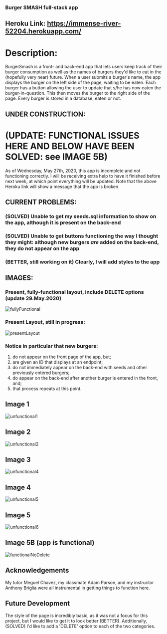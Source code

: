 ### Burger SMASH full-stack app

## Heroku Link: https://immense-river-52204.herokuapp.com/

# Description: 
BurgerSmash is a front- and back-end app that lets users keep track of their burger consumption as well as the names of burgers they'd like to eat in the (hopefully very near) future. When a user submits a burger's name, the app displays the burger on the left side of the page, waiting to be eaten. Each burger has a button allowing the user to update that s/he has now eaten the burger-in-question. This then moves the burger to the right side of the page. Every burger is stored in a database, eaten or not. 

## UNDER CONSTRUCTION: 

# (UPDATE: FUNCTIONAL ISSUES HERE AND BELOW HAVE BEEN SOLVED: see IMAGE 5B)

As of Wednesday, May 27th, 2020, this app is incomplete and not functioning correctly. I will be receiving extra help to have it finished before next week, at which point everything will be updated. Note that the above Heroku link will show a message that the app is broken. 

## CURRENT PROBLEMS:

### (SOLVED) Unable to get my seeds.sql information to show on the app, although it is present on the back-end
### (SOLVED) Unable to get buttons functioning the way I thought they might: although new burgers *are* added on the back-end, they do not appear on the app
### (BETTER, still working on it) Clearly, I will add styles to the app

## IMAGES:

### Present, fully-functional layout, include DELETE options (update 29.May.2020)

![fullyFunctional](https://user-images.githubusercontent.com/59940368/83311286-c0ef3280-a1dc-11ea-8e8f-4e89c233ca1b.png)

### Present Layout, still in progress:
![presentLayout](https://user-images.githubusercontent.com/59940368/83170892-40004000-a0e3-11ea-8eb1-5e45a4e9f441.png)

### Notice in particular that new burgers:
1. do not appear on the front page of the app, but;
2. are given an ID that displays at an endpoint;
3. do not immediately appear on the back-end with seeds and other previously entered burgers;
4. do appear on the back-end after another burger is entered in the front, and;
5. that process repeats at this point.
## Image 1
![unfunctional1](https://user-images.githubusercontent.com/59940368/83140636-6068d400-a0bc-11ea-8df6-f44115a6926d.png)
## Image 2
![unfunctional2](https://user-images.githubusercontent.com/59940368/83140660-69f23c00-a0bc-11ea-86f1-c368260505bb.png)
## Image 3
![unfunctional4](https://user-images.githubusercontent.com/59940368/83140669-6e1e5980-a0bc-11ea-81b0-17454bed3292.png)
## Image 4
![unfunctional5](https://user-images.githubusercontent.com/59940368/83140699-7f676600-a0bc-11ea-8dab-bb0fea27b8aa.png)
## Image 5
![unfunctional6](https://user-images.githubusercontent.com/59940368/83140745-8db58200-a0bc-11ea-9b24-a3bd2bcbcaa2.png)
## Image 5B (app is functional)
![functionalNoDelete](https://user-images.githubusercontent.com/59940368/83218643-54bcf200-a13c-11ea-894e-0299f4cb502d.png)

## Acknowledgements 
My tutor Meguel Chavez, my classmate Adam Parson, and my instructor Anthony Briglia were all instrumental in getting things to function here. 

## Future Development
The style of the page is incredibly basic, as it was not a focus for this project, but I would like to get it to look better (BETTER). 
Additionally, (SOLVED) I'd like to add a 'DELETE' option to each of the two categories.
